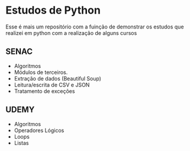 # Estudos de Python
Esse é mais um repositório com a fuinção de demonstrar os estudos que realizei em python com a realização de alguns cursos
## SENAC
  - Algoritmos 
  - Módulos de terceiros.
  - Extração de dados (Beautiful Soup)
  - Leitura/escrita de CSV e JSON
  - Tratamento de exceções

## UDEMY
  - Algoritmos
  - Operadores Lógicos
  - Loops
  - Listas
